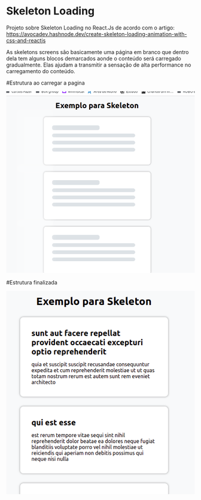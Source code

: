 # Skeleton Loading

Projeto sobre Skeleton Loading no React.Js de acordo com o artigo: https://avocadev.hashnode.dev/create-skeleton-loading-animation-with-css-and-reactjs

As skeletons screens são basicamente uma página em branco que dentro dela tem alguns blocos demarcados aonde o conteúdo será carregado gradualmente. Elas ajudam a transmitir a sensação de alta performance no carregamento do conteúdo.

#Estrutura ao carregar a pagina

<img src="https://github.com/BrunoMMaia/Skeleton_Loading/blob/main/Skeleton01.png?raw=true">

#Estrutura finalizada

<img src="https://github.com/BrunoMMaia/Skeleton_Loading/blob/main/Skeleton02.png?raw=true">

